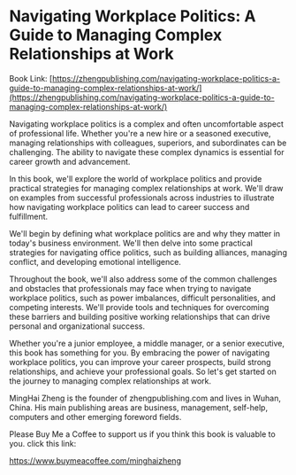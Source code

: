 # Navigating Workplace Politics: A Guide to Managing Complex Relationships at Work

Book Link: [https://zhengpublishing.com/navigating-workplace-politics-a-guide-to-managing-complex-relationships-at-work/](https://zhengpublishing.com/navigating-workplace-politics-a-guide-to-managing-complex-relationships-at-work/)

Navigating workplace politics is a complex and often uncomfortable aspect of professional life. Whether you're a new hire or a seasoned executive, managing relationships with colleagues, superiors, and subordinates can be challenging. The ability to navigate these complex dynamics is essential for career growth and advancement.

In this book, we'll explore the world of workplace politics and provide practical strategies for managing complex relationships at work. We'll draw on examples from successful professionals across industries to illustrate how navigating workplace politics can lead to career success and fulfillment.

We'll begin by defining what workplace politics are and why they matter in today's business environment. We'll then delve into some practical strategies for navigating office politics, such as building alliances, managing conflict, and developing emotional intelligence.

Throughout the book, we'll also address some of the common challenges and obstacles that professionals may face when trying to navigate workplace politics, such as power imbalances, difficult personalities, and competing interests. We'll provide tools and techniques for overcoming these barriers and building positive working relationships that can drive personal and organizational success.

Whether you're a junior employee, a middle manager, or a senior executive, this book has something for you. By embracing the power of navigating workplace politics, you can improve your career prospects, build strong relationships, and achieve your professional goals. So let's get started on the journey to managing complex relationships at work.

MingHai Zheng is the founder of zhengpublishing.com and lives in Wuhan, China. His main publishing areas are business, management, self-help, computers and other emerging foreword fields.

Please Buy Me a Coffee to support us if you think this book is valuable to you. click this link:

https://www.buymeacoffee.com/minghaizheng

